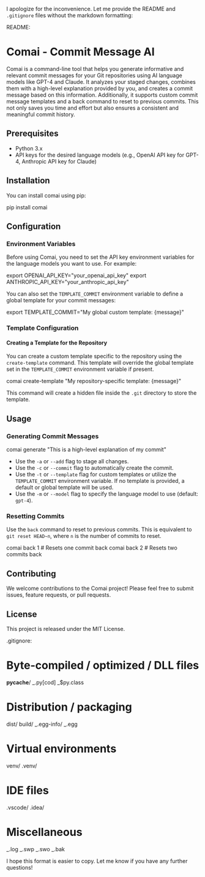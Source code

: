 I apologize for the inconvenience. Let me provide the README and `.gitignore` files without the markdown formatting:

README:

# Comai - Commit Message AI

Comai is a command-line tool that helps you generate informative and relevant commit messages for your Git repositories using AI language models like GPT-4 and Claude. It analyzes your staged changes, combines them with a high-level explanation provided by you, and creates a commit message based on this information. Additionally, it supports custom commit message templates and a back command to reset to previous commits. This not only saves you time and effort but also ensures a consistent and meaningful commit history.

## Prerequisites

- Python 3.x
- API keys for the desired language models (e.g., OpenAI API key for GPT-4, Anthropic API key for Claude)

## Installation

You can install comai using pip:

pip install comai

## Configuration

### Environment Variables

Before using Comai, you need to set the API key environment variables for the language models you want to use. For example:

export OPENAI_API_KEY="your_openai_api_key"
export ANTHROPIC_API_KEY="your_anthropic_api_key"

You can also set the `TEMPLATE_COMMIT` environment variable to define a global template for your commit messages:

export TEMPLATE_COMMIT="My global custom template: {message}"

### Template Configuration

#### Creating a Template for the Repository

You can create a custom template specific to the repository using the `create-template` command. This template will override the global template set in the `TEMPLATE_COMMIT` environment variable if present.

comai create-template "My repository-specific template: {message}"

This command will create a hidden file inside the `.git` directory to store the template.

## Usage

### Generating Commit Messages

comai generate "This is a high-level explanation of my commit"

- Use the `-a` or `--add` flag to stage all changes.
- Use the `-c` or `--commit` flag to automatically create the commit.
- Use the `-t` or `--template` flag for custom templates or utilize the `TEMPLATE_COMMIT` environment variable. If no template is provided, a default or global template will be used.
- Use the `-m` or `--model` flag to specify the language model to use (default: `gpt-4`).

### Resetting Commits

Use the `back` command to reset to previous commits. This is equivalent to `git reset HEAD~n`, where `n` is the number of commits to reset.

comai back 1 # Resets one commit back
comai back 2 # Resets two commits back

## Contributing

We welcome contributions to the Comai project! Please feel free to submit issues, feature requests, or pull requests.

## License

This project is released under the MIT License.

.gitignore:

# Byte-compiled / optimized / DLL files

**pycache**/
_.py[cod]
_$py.class

# Distribution / packaging

dist/
build/
_.egg-info/
_.egg

# Virtual environments

venv/
.venv/

# IDE files

.vscode/
.idea/

# Miscellaneous

_.log
_.swp
_.swo
_.bak

I hope this format is easier to copy. Let me know if you have any further questions!
